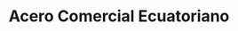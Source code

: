 ---
title: "Acero Comercial Ecuatoriano"
url: /guayaquil/acero-comercial-ecuatoriano/
shop: comercio
---
